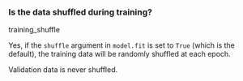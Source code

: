 ### Is the data shuffled during training?
training_shuffle

Yes, if the `shuffle` argument in `model.fit` is set to `True` (which is the default), the training data will be randomly shuffled at each epoch.

Validation data is never shuffled.
